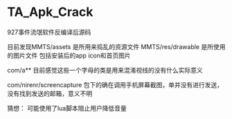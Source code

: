 # TA_Apk_Crack
927事件流氓软件反编译后源码

目前发现MMTS/assets 是所用来捣乱的资源文件
MMTS/res/drawable 是所使用的图片文件 包括安装后的app icon和首页图片

com/a** 目前感觉这些一个字母的类是用来混淆视线的没有什么实际意义

com/nirenr/screencapture 包下的确在调用手机屏幕截图，单并没有进行发送，没有找到发送的邮箱，意义不明

猜想：
  可能使用了lua脚本阻止用户降低音量
